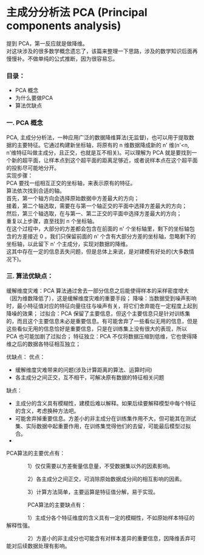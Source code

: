 # 主成分分析法 PCA (Principal components analysis)
提到 PCA，第一反应就是做降维。  
对这块涉及的很多数学概念遗忘了，该篇来整理一下思路，涉及的数学知识后面再慢慢补。不做单纯的公式推断，因为很容易忘。  

### 目录： 
- PCA 概念
- 为什么要做PCA
- 算法优缺点

### 一. PCA 概念 
PCA, 主成分分析法，一种应用广泛的数据降维算法(无监督)，也可以用于提取数据的主要特征。它通过构建新坐标轴，将原有的 n 维数据降成新的 n' 维(n'<n, n'维特征叫做主成分，且正交，也就是互不相关)。可以理解为 PCA 就是要找到一个新的超平面，让样本点到这个超平面的距离足够近，或者说样本点在这个超平面的投影尽可能地分开。    
实现步骤：  
PCA 要找一组相互正交的坐标轴，来表示原有的特征。    
算法依次找到合适的轴。  
首先，第一个轴方向会选择原始数据中方差最大的方向；    
接着，第二个轴选取，需要在与第一个轴正交的平面中选择方差最大的方向；  
然后，第三个轴选取，在与第一、第二正交的平面中选择方差最大的方向；  
重复以上步骤，直至找到 n 个坐标轴。    
在这个过程中，大部分的方差都会包含在前面的 n' 个坐标轴里，剩下的坐标轴包含的方差接近 0 。我们只保留前面的 n' 个含有大部分方差的坐标轴，忽略剩下的坐标轴，以此留下 n' 个主成分，实现对数据的降维。  
这其中存在一定的信息丢失问题，但是总体上来说，是对建模有好处的(大多数情况下)。  


### 三. 算法优缺点：
缓解维度灾难：PCA 算法通过舍去一部分信息之后能使得样本的采样密度增大（因为维数降低了），这是缓解维度灾难的重要手段；
降噪：当数据受到噪声影响时，最小特征值对应的特征向量往往与噪声有关，将它们舍弃能在一定程度上起到降噪的效果；
过拟合：PCA 保留了主要信息，但这个主要信息只是针对训练集的，而且这个主要信息未必是重要信息。有可能舍弃了一些看似无用的信息，但是这些看似无用的信息恰好是重要信息，只是在训练集上没有很大的表现，所以 PCA 也可能加剧了过拟合；
特征独立：PCA 不仅将数据压缩到低维，它也使得降维之后的数据各特征相互独立；


优缺点：
优点：  
- 缓解维度灾难带来的问题(涉及计算距离的算法、运算时间)
- 各主成分之间正交，互不相干，可解决原有数据的特征相关问题
>

缺点：
- 主成分的含义具有模糊性，建模后难以解释。如果后续要解释模型中每个特征的含义，考虑换种方法吧。  
- 可能舍弃掉重要信息。方差小的非主成分在训练集作用不大，但可能其在测试集、实际数据中起重要作用，在训练集觉得他们的去留，可能最后模型过拟合。  
- 
PCA算法的主要优点有：

　　　　1）仅仅需要以方差衡量信息量，不受数据集以外的因素影响。　

　　　　2）各主成分之间正交，可消除原始数据成分间的相互影响的因素。

　　　　3）计算方法简单，主要运算是特征值分解，易于实现。

　　　　PCA算法的主要缺点有：

　　　　1）主成分各个特征维度的含义具有一定的模糊性，不如原始样本特征的解释性强。

　　　　2）方差小的非主成分也可能含有对样本差异的重要信息，因降维丢弃可能对后续数据处理有影响。
